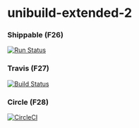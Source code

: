 # unibuild-extended-2

### Shippable (F26)


[![Run Status](https://api.shippable.com/projects/58e99ab064421007001c6c15/badge?branch=master)](https://app.shippable.com/github/UnitedRPMs/unibuild-extended-2)



### Travis (F27)


[![Build Status](https://travis-ci.org/UnitedRPMs/unibuild-extended-2.svg?branch=master)](https://travis-ci.org/UnitedRPMs/unibuild-extended-2)



### Circle (F28)



[![CircleCI](https://circleci.com/gh/UnitedRPMs/unibuild-extended-2.svg?style=svg)](https://circleci.com/gh/UnitedRPMs/unibuild-extended-2)


